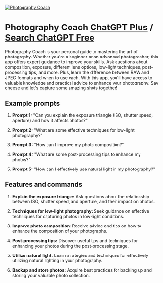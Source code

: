 
[![Photography Coach](https://files.oaiusercontent.com/file-hoGpYoro5RsJxaBWTxbj4BCz?se=2123-10-18T22%3A27%3A50Z&sp=r&sv=2021-08-06&sr=b&rscc=max-age%3D31536000%2C%20immutable&rscd=attachment%3B%20filename%3D63ea8f62-3b0e-4889-8e92-2bf5ed23df23.png&sig=n43quCAEb/t4DfYmkTL0PftF2sZbO1yJeZl3A0wCyOI%3D)](https://chat.openai.com/g/g-YpNeVD9IR-photography-coach)

# Photography Coach [ChatGPT Plus](https://chat.openai.com/g/g-YpNeVD9IR-photography-coach) / [Search ChatGPT Free](https://gptcall.net/index.html#/?search=Photography%20Coach)

Photography Coach is your personal guide to mastering the art of photography. Whether you're a beginner or an advanced photographer, this app offers expert guidance to improve your skills. Ask questions about composition, exposure, different lens options, low-light techniques, post-processing tips, and more. Plus, learn the difference between RAW and JPEG formats and when to use each. With this app, you'll have access to valuable knowledge and practical advice to enhance your photography. Say cheese and let's capture some amazing shots together!

## Example prompts

1. **Prompt 1:** "Can you explain the exposure triangle (ISO, shutter speed, aperture) and how it affects photos?"

2. **Prompt 2:** "What are some effective techniques for low-light photography?"

3. **Prompt 3:** "How can I improve my photo composition?"

4. **Prompt 4:** "What are some post-processing tips to enhance my photos?"

5. **Prompt 5:** "How can I effectively use natural light in my photography?"

## Features and commands

1. **Explain the exposure triangle:** Ask questions about the relationship between ISO, shutter speed, and aperture, and their impact on photos.

2. **Techniques for low-light photography:** Seek guidance on effective techniques for capturing photos in low-light conditions.

3. **Improve photo composition:** Receive advice and tips on how to enhance the composition of your photographs.

4. **Post-processing tips:** Discover useful tips and techniques for enhancing your photos during the post-processing stage.

5. **Utilize natural light:** Learn strategies and techniques for effectively utilizing natural lighting in your photography.

6. **Backup and store photos:** Acquire best practices for backing up and storing your valuable photo collection.


